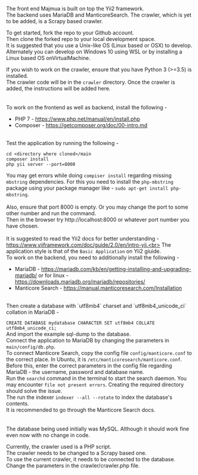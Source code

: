 The front end Majmua is built on top the Yii2 framework.<br>
The backend uses MariaDB and ManticoreSearch.
The crawler, which is yet to be added, is a Scrapy based crawler.

To get started, fork the repo to your Github account.<br>
Then clone the forked repo to your local development space.<br>
It is suggested that you use a Unix-like OS (Linux based or OSX) to develop.
Alternately you can develop on Windows 10 using WSL or by installing a Linux based OS onVirtualMachine.

If you wish to work on the crawler, ensure that you have Python 3 (>=3.5) is installed.<br>
The crawler code will be in the `crawler` directory. Once the crawler is added, the instructions will be added here.<br>
<br>
<br>
To work on the frontend as well as backend, install the following - 
* PHP 7 - https://www.php.net/manual/en/install.php 
* Composer - https://getcomposer.org/doc/00-intro.md
<br>
Test the application by running the following - 

    cd <directory where cloned>/main
    composer install
    php yii server --port=8000

You may get errors while doing `compiser install` regarding missing `mbstring` dependencies. For this you need to install the `php-mbstring` package using your package manager like - `sudo apt-get install php-mbstring`.<br>
<br>
Also, ensure that port 8000 is empty. Or you may change the port to some other number and run the command.<br>
Then in the browser try http://localhost:8000 or whatever port number you have chosen.<br>
<br>
It is suggested to read the Yii2 docs for  better understanding - https://www.yiiframework.com/doc/guide/2.0/en/intro-yii.<br>
The application style is that of the `Basic Application` on Yii2 giuide.
<br>
To work on the backend, you need to additionally install the following -
* MariaDB - https://mariadb.com/kb/en/getting-installing-and-upgrading-mariadb/ or for linux - https://downloads.mariadb.org/mariadb/repositories/
* Manticore Search - https://manual.manticoresearch.com/Installation
<br>
Then create a database with `utf8mb4` charset and `utf8mb4_unicode_ci` collation in MariaDB -<br>

```CREATE DATABASE mydatabase CHARACTER SET utf8mb4 COLLATE utf8mb4_unicode_ci;```
<br>
And import the example sql-dump to the database.<br>
Connect the application to MariaDB by changing the parameters in `main/config/db.php`.<br>
To connect Manticore Search, copy the config file `config/manticore.conf` to the correct place. In Ubuntu, it is `/etc/manticoresearch/manticore.conf`.<br>
Before this, enter the correct parameters in the config file regarding MariaDB - the username, password and database name.<br>
Run the `searchd` command in the terminal to start the search daemon. You may encounter `file not present errors`. Creating the required directory should solve the issue.<br>
The run the indexer `indexer --all --rotate` to index the database's contents.<br>
It is recommended to go through the Manticore Search docs.<br>
<br>
<br>
The database being used initially was MySQL. Although it should work fine even now with no change in code.<br>

Currently, the crawler used is a PHP script.<br>
The crawler needs to be changed to a Scrapy based one.<br>
To use the current crawler, it needs to be connected to the database.<br>
Change the parameters in the crawler/crawler.php file.
